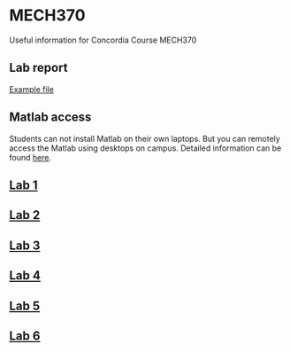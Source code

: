 # MECH370
Useful information for Concordia Course MECH370

## Lab report
[Example file](documents/report_example.pdf) 

## Matlab access
Students can not install Matlab on their own laptops. But you can remotely access the Matlab using desktops on campus. Detailed information can be found [here](https://www.concordia.ca/ginacody/aits/support/faq/connect-from-home.html).

## [Lab 1](lab1.md)
## [Lab 2](lab2.md)
## [Lab 3](lab3.md)
## [Lab 4](lab4.md)
## [Lab 5](lab5.md)
## [Lab 6](lab6.md)
